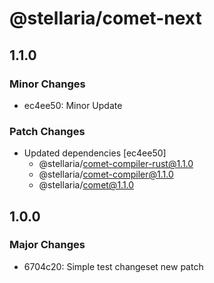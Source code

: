 # @stellaria/comet-next

## 1.1.0

### Minor Changes

- ec4ee50: Minor Update

### Patch Changes

- Updated dependencies [ec4ee50]
  - @stellaria/comet-compiler-rust@1.1.0
  - @stellaria/comet-compiler@1.1.0
  - @stellaria/comet@1.1.0

## 1.0.0

### Major Changes

- 6704c20: Simple test changeset new patch
